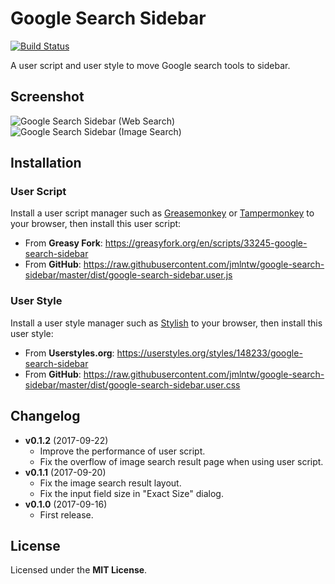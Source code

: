 # Google Search Sidebar

[![Build Status](https://travis-ci.org/jmlntw/google-search-sidebar.svg?branch=master)](https://travis-ci.org/jmlntw/google-search-sidebar)

A user script and user style to move Google search tools to sidebar.

## Screenshot

![Google Search Sidebar (Web Search)](https://raw.githubusercontent.com/jmlntw/google-search-sidebar/master/screenshot-web.png)
![Google Search Sidebar (Image Search)](https://raw.githubusercontent.com/jmlntw/google-search-sidebar/master/screenshot-image.png)

## Installation

### User Script

Install a user script manager such as [Greasemonkey](http://www.greasespot.net/) or [Tampermonkey](https://tampermonkey.net/) to your browser, then install this user script:

* From **Greasy Fork**: https://greasyfork.org/en/scripts/33245-google-search-sidebar
* From **GitHub**: https://raw.githubusercontent.com/jmlntw/google-search-sidebar/master/dist/google-search-sidebar.user.js

### User Style

Install a user style manager such as [Stylish](https://userstyles.org/help/stylish) to your browser, then install this user style:

* From **Userstyles.org**: https://userstyles.org/styles/148233/google-search-sidebar
* From **GitHub**: https://raw.githubusercontent.com/jmlntw/google-search-sidebar/master/dist/google-search-sidebar.user.css

## Changelog

* **v0.1.2** (2017-09-22)
  * Improve the performance of user script.
  * Fix the overflow of image search result page when using user script.
* **v0.1.1** (2017-09-20)
  * Fix the image search result layout.
  * Fix the input field size in "Exact Size" dialog.
* **v0.1.0** (2017-09-16)
  * First release.

## License

Licensed under the **MIT License**.
